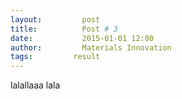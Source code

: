 ```yaml
---
layout:     	post 
title:      	Post # 3
date:       	2015-01-01 12:00
author:     	Materials Innovation
tags:         result
---
```


lalallaaa lala